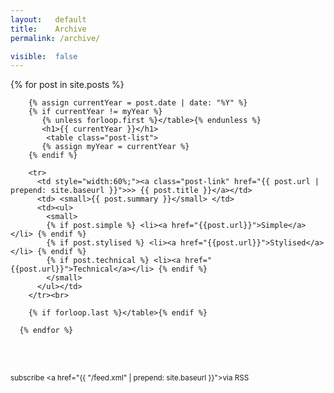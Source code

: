 ```yaml
---
layout:   default
title:    Archive
permalink: /archive/

visible:  false
---
```


<div class="home">
      {% for post in site.posts %}

        {% assign currentYear = post.date | date: "%Y" %}
        {% if currentYear != myYear %}
           {% unless forloop.first %}</table>{% endunless %}
           <h1>{{ currentYear }}</h1>
            <table class="post-list">
           {% assign myYear = currentYear %}
        {% endif %}
        
        <tr>
          <td style="width:60%;"><a class="post-link" href="{{ post.url | prepend: site.baseurl }}">>> {{ post.title }}</a></td>
          <td> <small>{{ post.summary }}</small> </td>
          <td><ul>
            <small>
            {% if post.simple %} <li><a href="{{post.url}}">Simple</a></li> {% endif %}
            {% if post.stylised %} <li><a href="{{post.url}}">Stylised</a></li> {% endif %}
            {% if post.technical %} <li><a href="{{post.url}}">Technical</a></li> {% endif %}
            </small>
          </ul></td>
        </tr><br>
        
        {% if forloop.last %}</table>{% endif %}
      
      {% endfor %}
      

  <br><br><small><p class="rss-subscribe">subscribe <a href="{{ "/feed.xml" | prepend: site.baseurl }}">via RSS</a></p></small>

</div>
